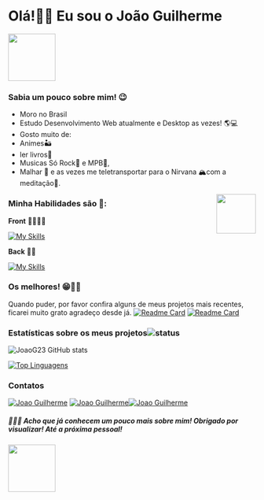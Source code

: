 
# **Olá!👋😜 Eu sou o João Guilherme** 

<img src="https://c.tenor.com/4kIHjPaMiDoAAAAi/the-blobs-live-on-waving.gif" width="96"/>

### **Sabia um pouco sobre mim! 😉**

-	Moro no Brasil
-	Estudo Desenvolvimento Web atualmente e Desktop as vezes! 🌎💻
-	Gosto muito de:
- Animes🏜️
- ler livros📖
- Musicas Só Rock🎸 e MPB🎻,
- Malhar 💪 e as vezes me teletransportar para o Nirvana 🏔️com a meditação🧘.

<img width='80' align='right' src='https://media4.giphy.com/media/9541eIHk1MNLa/giphy.gif?cid=ecf05e470ndn3cvumlohnlmei40zeoiy463x3n0qxs0zv089&rid=giphy.gif&ct=g'>
<h3 align='left'>Minha Habilidades são 🦾:</h3>

**Front** 📲👩🏽‍💻

[![My Skills](https://skillicons.dev/icons?i=html,css,js,ts,bootstrap,electron,react,redux,styledcomponents,sass,figma)](https://skillicons.dev)

**Back** 🥑👥

[![My Skills](https://skillicons.dev/icons?i=nodejs,nestjs,prisma,express,java,spring,hibernate,postgres,mysql,mongodb,jest,vite,aws,vercel&theme=light)](https://skillicons.dev)


### Os melhores! 😁👌🏽
Quando puder, por favor confira alguns de meus projetos mais recentes, ficarei muito grato agradeço desde já. 
[![Readme Card](https://github-readme-stats.vercel.app/api/pin/?username=JoaoG23&repo=WayOfTheWeights-FrontEnd)](https://github.com/JoaoG23/WayOfTheWeights-FrontEnd)
[![Readme Card](https://github-readme-stats.vercel.app/api/pin/?username=JoaoG23&repo=WayOfTheWeights-API)](https://github.com/JoaoG23/WayOfTheWeights-API)                                     
### Estatísticas sobre os meus projetos![status](https://img.icons8.com/color/24/000000/combo-chart--v2.png)
![JoaoG23 GitHub stats](https://github-readme-stats.vercel.app/api?username=JoaoG23&show_icons=true&theme=algolia)

[![Top Linguagens](https://github-readme-stats.vercel.app/api/top-langs/?username=JoaoG23&layout=compact&theme=react)](https://github.com/JoaoG23/github-readme-stats)

### Contatos
[![Joao Guilherme](	https://img.shields.io/badge/LinkedIn-Joaog123-blue?style=for-the-badge&logo=linkedin&logoColor=white&link=https://www.linkedin.com/in/joaog123/)](https://www.linkedin.com/in/joaog123/) [![Joao Guilherme](https://img.shields.io/badge/Gmail-Joazi-red?style=for-the-badge&logo=gmail&logoColor=white)](mailto:joazinhotito@gmail.com)[![Joao Guilherme](https://img.shields.io/badge/Microsoft_Outlook-joaoguilherme94-blue?style=for-the-badge&logo=microsoft-outlook&logoColor=whitelink=mailto:joaoguilherme94@live.com)](mailto:joaoguilherme94@live.com)

##### 🤭🤘🏽 Acho que já conhecem um pouco mais sobre mim! Obrigado por visualizar! Até a próxima pessoal!

<img src="https://c.tenor.com/nebZyl8oN7IAAAAi/wave-hello.gif" width="96"/>


